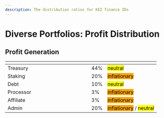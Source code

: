 ```yaml
---
description: The distribution ratios for KEI finance IDs
---
```


# Diverse Portfolios: Profit Distribution

## Profit Generation

<table data-header-hidden><thead><tr><th width="256"></th><th></th><th></th></tr></thead><tbody><tr><td>Treasury</td><td>44%</td><td><mark style="background-color:yellow;">neutral</mark></td></tr><tr><td>Staking</td><td>20%</td><td><mark style="background-color:orange;">inflationary</mark></td></tr><tr><td>Debt</td><td>10%</td><td><mark style="background-color:yellow;">neutral</mark></td></tr><tr><td>Processor</td><td>3%</td><td><mark style="background-color:orange;">inflationary</mark></td></tr><tr><td>Affiliate</td><td>3%</td><td><mark style="background-color:orange;">inflationary</mark></td></tr><tr><td>Admin</td><td>20%</td><td><mark style="background-color:orange;">inflationary</mark> / <mark style="background-color:yellow;">neutral</mark></td></tr></tbody></table>

